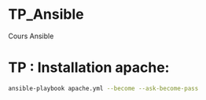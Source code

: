 # TP_Ansible
Cours Ansible

# TP : Installation apache:
```bash
ansible-playbook apache.yml --become --ask-become-pass
